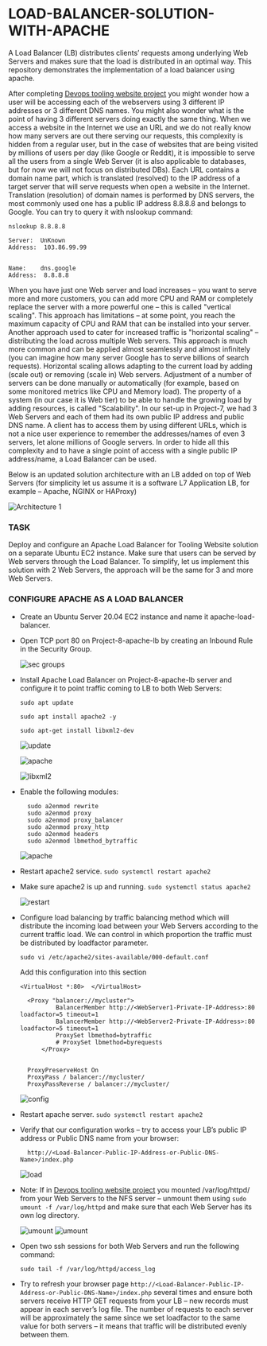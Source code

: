 # LOAD-BALANCER-SOLUTION-WITH-APACHE
A Load Balancer (LB) distributes clients’ requests among underlying Web Servers and makes sure that the load is distributed in an optimal way. This repository demonstrates the implementation of a load balancer using apache.

After completing [Devops tooling website project](https://github.com/lateef-taiwo/Devops-Tooling-Website-Solution) you might wonder how a user will be accessing each of the webservers using 3 different IP addresses or 3 different DNS names. You might also wonder what is the point of having 3 different servers doing exactly the same thing.
When we access a website in the Internet we use an URL and we do not really know how many servers are out there serving our requests, this complexity is hidden from a regular user, but in the case of websites that are being visited by millions of users per day (like Google or Reddit), it is impossible to serve all the users from a single Web Server (it is also applicable to databases, but for now we will not focus on distributed DBs).
Each URL contains a domain name part, which is translated (resolved) to the IP address of a target server that will serve requests when open a website in the Internet. Translation (resolution) of domain names is performed by DNS servers, the most commonly used one has a public IP address 8.8.8.8 and belongs to Google. You can try to query it with nslookup command:

`nslookup 8.8.8.8`

    Server:  UnKnown
    Address:  103.86.99.99


    Name:    dns.google
    Address:  8.8.8.8
When you have just one Web server and load increases – you want to serve more and more customers, you can add more CPU and RAM or completely replace the server with a more powerful one – this is called "vertical scaling". This approach has limitations – at some point, you reach the maximum capacity of CPU and RAM that can be installed into your server.
Another approach used to cater for increased traffic is "horizontal scaling" – distributing the load across multiple Web servers. This approach is much more common and can be applied almost seamlessly and almost infinitely (you can imagine how many server Google has to serve billions of search requests).
Horizontal scaling allows adapting to the current load by adding (scale out) or removing (scale in) Web servers. Adjustment of a number of servers can be done manually or automatically (for example, based on some monitored metrics like CPU and Memory load).
The property of a system (in our case it is Web tier) to be able to handle the growing load by adding resources, is called "Scalability".
In our set-up in Project-7, we had 3 Web Servers and each of them had its own public IP address and public DNS name. A client has to access them by using different URLs, which is not a nice user experience to remember the addresses/names of even 3 servers, let alone millions of Google servers.
In order to hide all this complexity and to have a single point of access with a single public IP address/name, a Load Balancer can be used.

Below is an updated solution architecture with an LB added on top of Web Servers (for simplicity let us assume it is a software L7 Application LB, for example – Apache, NGINX or HAProxy)

  ![Architecture 1](./images/architecture1.png)

### TASK
Deploy and configure an Apache Load Balancer for Tooling Website solution on a separate Ubuntu EC2 instance. Make sure that users can be served by Web servers through the Load Balancer.
To simplify, let us implement this solution with 2 Web Servers, the approach will be the same for 3 and more Web Servers.

### CONFIGURE APACHE AS A LOAD BALANCER

* Create an Ubuntu Server 20.04 EC2 instance and name it apache-load-balancer.

* Open TCP port 80 on Project-8-apache-lb by creating an Inbound Rule in the Security Group.

  ![sec groups](./images/sec%20group.png)

* Install Apache Load Balancer on Project-8-apache-lb server and configure it to point traffic coming to LB to both Web Servers:

  `sudo apt update`

  `sudo apt install apache2 -y`

  `sudo apt-get install libxml2-dev`

  ![update](./images/update.png)

  ![apache](./images/apache%20install.png)

  ![libxml2](./images/install%20libxml2.png)

* Enable the following modules:
   
        sudo a2enmod rewrite
        sudo a2enmod proxy
        sudo a2enmod proxy_balancer
        sudo a2enmod proxy_http
        sudo a2enmod headers
        sudo a2enmod lbmethod_bytraffic

    ![apache](./images/modules.png)

* Restart apache2 service. `sudo systemctl restart apache2`

* Make sure apache2 is up and running. `sudo systemctl status apache2`

   ![restart](./images/systemctl.png)

* Configure load balancing by traffic balancing method which will distribute the incoming load between your Web Servers according to the current traffic load. We can control in which proportion the traffic must be distributed by loadfactor parameter.
  
  `sudo vi /etc/apache2/sites-available/000-default.conf`

    Add this configuration into this section
    
    `<VirtualHost *:80>  </VirtualHost>`
       
        <Proxy "balancer://mycluster">
                BalancerMember http://<WebServer1-Private-IP-Address>:80 loadfactor=5 timeout=1
                BalancerMember http://<WebServer2-Private-IP-Address>:80 loadfactor=5 timeout=1
                ProxySet lbmethod=bytraffic
                # ProxySet lbmethod=byrequests
            </Proxy>


        ProxyPreserveHost On
        ProxyPass / balancer://mycluster/
        ProxyPassReverse / balancer://mycluster/

  ![config](./images/load%20balancer%20configuration.png)

* Restart apache server. `sudo systemctl restart apache2`

* Verify that our configuration works – try to access your LB’s public IP address or Public DNS name from your browser:
    
        http://<Load-Balancer-Public-IP-Address-or-Public-DNS-Name>/index.php

   ![load](./images/login%20verify.png)

* Note: If in [Devops tooling website project](https://github.com/lateef-taiwo/Devops-Tooling-Website-Solution) you mounted /var/log/httpd/ from your Web Servers to the NFS server – unmount them using `sudo umount -f /var/log/httpd` and make sure that each Web Server has its own log directory.

  ![umount](./images/umount.png)
  ![umount](./images/umount%202.png)

* Open two ssh sessions for both Web Servers and run the following command:

  `sudo tail -f /var/log/httpd/access_log`



* Try to refresh your browser page `http://<Load-Balancer-Public-IP-Address-or-Public-DNS-Name>/index.php` several times and ensure both servers receive HTTP GET requests from your LB – new records must appear in each server’s log file. The number of requests to each server will be approximately the same since we set loadfactor to the same value for both servers – it means that traffic will be distributed evenly between them.




